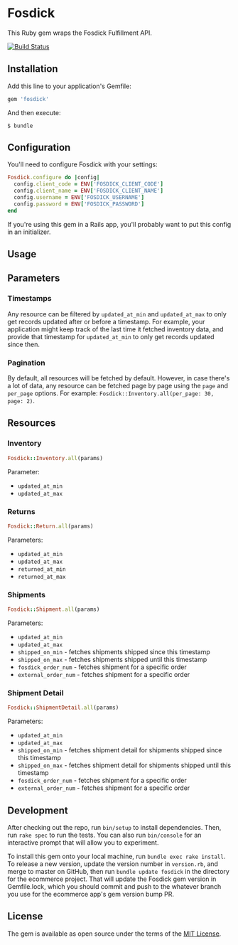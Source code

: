# Fosdick

This Ruby gem wraps the Fosdick Fulfillment API.

[![Build Status](https://travis-ci.org/teamlaunch/fosdick-ruby.svg?branch=master)](https://travis-ci.org/teamlaunch/fosdick-ruby)

## Installation

Add this line to your application's Gemfile:

```ruby
gem 'fosdick'
```

And then execute:

    $ bundle

## Configuration

You'll need to configure Fosdick with your settings:

```ruby
Fosdick.configure do |config|
  config.client_code = ENV['FOSDICK_CLIENT_CODE']
  config.client_name = ENV['FOSDICK_CLIENT_NAME']
  config.username = ENV['FOSDICK_USERNAME']
  config.password = ENV['FOSDICK_PASSWORD']
end
```

If you're using this gem in a Rails app, you'll probably want to put this config in an initializer.

## Usage

## Parameters

### Timestamps

Any resource can be filtered by `updated_at_min` and `updated_at_max` to only get records updated after or before a timestamp. For example, your application might keep track of the last time it fetched inventory data, and provide that timestamp for `updated_at_min` to only get records updated since then.

### Pagination

By default, all resources will be fetched by default. However, in case there's a lot of data, any resource can be fetched page by page using the `page` and `per_page` options. For example: `Fosdick::Inventory.all(per_page: 30, page: 2)`.

## Resources

### Inventory

```ruby
Fosdick::Inventory.all(params)
```

Parameter:

* `updated_at_min`
* `updated_at_max`

### Returns

```ruby
Fosdick::Return.all(params)
```

Parameters:

* `updated_at_min`
* `updated_at_max`
* `returned_at_min`
* `returned_at_max`

### Shipments

```ruby
Fosdick::Shipment.all(params)
```

Parameters:

* `updated_at_min`
* `updated_at_max`
* `shipped_on_min` - fetches shipments shipped since this timestamp
* `shipped_on_max` - fetches shipments shipped until this timestamp
* `fosdick_order_num` - fetches shipment for a specific order
* `external_order_num` - fetches shipment for a specific order

### Shipment Detail

```ruby
Fosdick::ShipmentDetail.all(params)
```

Parameters:

* `updated_at_min`
* `updated_at_max`
* `shipped_on_min` - fetches shipment detail for shipments shipped since this timestamp
* `shipped_on_max` - fetches shipment detail for shipments shipped until this timestamp
* `fosdick_order_num` - fetches shipment for a specific order
* `external_order_num` - fetches shipment for a specific order

## Development

After checking out the repo, run `bin/setup` to install dependencies. Then, run `rake spec` to run the tests. You can also run `bin/console` for an interactive prompt that will allow you to experiment.

To install this gem onto your local machine, run `bundle exec rake install`. To release a new version, update the version number in `version.rb`, and merge to master on GitHub, then run `bundle update fosdick` in the directory for the ecommerce project.
That will update the Fosdick gem version in Gemfile.lock, which you should commit and push to the whatever branch you use for the ecommerce app's gem version bump PR.

## License

The gem is available as open source under the terms of the [MIT License](http://opensource.org/licenses/MIT).

